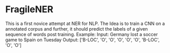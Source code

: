 # FragileNER
This is a first novice attempt at NER for NLP.
The Idea is to train a CNN on a annotated corpus and further, it should predict the labels of a given sequence of words post training.
Example:
Input: Germany lost a soccer game to Spain on Tuesday
Output: ['B-LOC', 'O', 'O', 'O', 'O', 'O', 'B-LOC', 'O', 'O']
